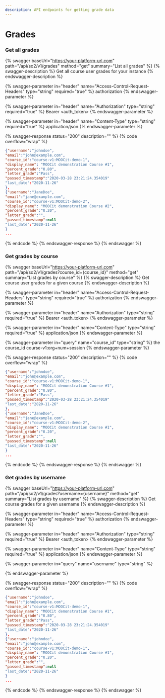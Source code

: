 ```yaml
---
description: API endpoints for getting grade data
---
```


# Grades

### Get all grades

{% swagger baseUrl="https://your-platform-url.com" path="/api/so2/v1/grades" method="get" summary="List all grades" %}
{% swagger-description %}
Get all course user grades for your instance
{% endswagger-description %}

{% swagger-parameter in="header" name="Access-Control-Request-Headers" type="string" required="true" %}
authorization
{% endswagger-parameter %}

{% swagger-parameter in="header" name="Authorization" type="string" required="true" %}
Bearer \<auth\_token>
{% endswagger-parameter %}

{% swagger-parameter in="header" name="Content-Type" type="string" required="true" %}
application/json
{% endswagger-parameter %}

{% swagger-response status="200" description="" %}
{% code overflow="wrap" %}
```json
{"username":"johndoe",
"email":"john@example.com",
"course_id":"course-v1:MOOCit-demo-1",
"display_name": "MOOCit demonstration Course #1",
"percent_grade":"0.80",
"letter_grade":"Pass",
"passed_timestamp":"2020-03-28 23:21:24.354019"
"last_date":"2020-11-26"
}, 
{"username":"JaneDoe",
"email":"jane@example.com",
"course_id":"course-v1:MOOCit-demo-2",
"display_name": "MOOCit demonstration Course #2",
"percent_grade":"0.20",
"letter_grade":"",
"passed_timestamp":null
"last_date":"2020-11-26"
}
...
```
{% endcode %}
{% endswagger-response %}
{% endswagger %}

### Get grades by course

{% swagger baseUrl="https://your-platform-url.com" path="/api/so2/v1/grades?course_id={course_id}" method="get" summary="List grades by course" %}
{% swagger-description %}
Get course user grades for a given course
{% endswagger-description %}

{% swagger-parameter in="header" name="Access-Control-Request-Headers" type="string" required="true" %}
authorization
{% endswagger-parameter %}

{% swagger-parameter in="header" name="Authorization" type="string" required="true" %}
Bearer \<auth\_token>
{% endswagger-parameter %}

{% swagger-parameter in="header" name="Content-Type" type="string" required="true" %}
application/json
{% endswagger-parameter %}

{% swagger-parameter in="query" name="course_id" type="string" %}
the course\_id course-v1:org+num+session
{% endswagger-parameter %}

{% swagger-response status="200" description="" %}
{% code overflow="wrap" %}
```json
{"username":"johndoe",
"email":"john@example.com",
"course_id":"course-v1:MOOCit-demo-1",
"display_name": "MOOCit demonstration Course #1",
"percent_grade":"0.80",
"letter_grade":"Pass",
"passed_timestamp":"2020-03-28 23:21:24.354019"
"last_date":"2020-11-26"
}, 
{"username":"JaneDoe",
"email":"jane@example.com",
"course_id":"course-v1:MOOCit-demo-2",
"display_name": "MOOCit demonstration Course #1",
"percent_grade":"0.20",
"letter_grade":"",
"passed_timestamp":null
"last_date":"2020-11-26"
}
...
```
{% endcode %}
{% endswagger-response %}
{% endswagger %}

### Get grades by username

{% swagger baseUrl="https://your-platform-url.com" path="/api/so2/v1/grades?username={username}" method="get" summary="List grades by username" %}
{% swagger-description %}
Get course grades for a given username
{% endswagger-description %}

{% swagger-parameter in="header" name="Access-Control-Request-Headers" type="string" required="true" %}
authorization
{% endswagger-parameter %}

{% swagger-parameter in="header" name="Authorization" type="string" required="true" %}
Bearer \<auth\_token>
{% endswagger-parameter %}

{% swagger-parameter in="header" name="Content-Type" type="string" required="true" %}
application/json
{% endswagger-parameter %}

{% swagger-parameter in="query" name="username" type="string" %}

{% endswagger-parameter %}

{% swagger-response status="200" description="" %}
{% code overflow="wrap" %}
```json
{"username":"johndoe",
"email":"john@example.com",
"course_id":"course-v1:MOOCit-demo-1",
"display_name": "MOOCit demonstration Course #1",
"percent_grade":"0.80",
"letter_grade":"Pass",
"passed_timestamp":"2020-03-28 23:21:24.354019"
"last_date":"2020-11-26"
}, 
{"username":"johndoe",
"email":"john@example.com",
"course_id":"course-v1:MOOCit-demo-1",
"display_name": "MOOCit demonstration Course #1",
"percent_grade":"0.20",
"letter_grade":"",
"passed_timestamp":null
"last_date":"2020-11-26"
}
...
```
{% endcode %}
{% endswagger-response %}
{% endswagger %}

